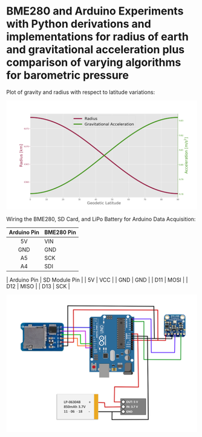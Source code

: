 # BME280 and Arduino Experiments with Python derivations and implementations for radius of earth and gravitational acceleration plus comparison of varying algorithms for barometric pressure

Plot of gravity and radius with respect to latitude variations:

![Radius and gravitational acceleration as a function of latitude on earth](/radius_gravity_latitude.png)

Wiring the BME280, SD Card, and LiPo Battery for Arduino Data Acquisition:

| Arduino Pin  | BME280 Pin |
| :---: | :--- |
| 5V  | VIN |
| GND | GND |
| A5  | SCK |
| A4  | SDI |

| Arduino Pin  | SD Module Pin |
| 5V  | VCC  |
| GND | GND  |
| D11 | MOSI |
| D12 | MISO |
| D13 | SCK |

![bme280 wiring for arduino I2C communication](/bme280_arduino_sd_card.png)

